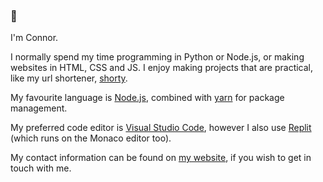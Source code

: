 ### 👋

I'm Connor.

I normally spend my time programming in Python or Node.js, or making websites in HTML, CSS and JS.
I enjoy making projects that are practical, like my url shortener, [shorty](https://shrty.gq).

My favourite language is [Node.js](https://nodejs.org/), combined with [yarn](https://yarnpkg.com/) for package management.

My preferred code editor is [Visual Studio Code](https://code.visualstudio.com/), however I also use [Replit](https://replit.com) (which runs on the Monaco editor too).

My contact information can be found on [my website](https://cnnd.co.uk), if you wish to get in touch with me.
